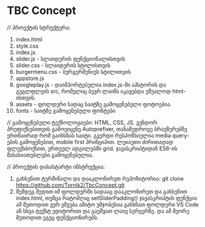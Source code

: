 # TBC Concept

// პროექტის სტრუქტურა:

1. index.html
2. style.css
3. index.js
4. slider.js - სლაიდერის ფუნქციონალისთვის
5. slider.css - სლაიდერის სტილისთვის
6. burgermenu.css - ბურგერმენიუს სტილითვის
7. appstore.js
8. googleplay.js - დაიმპორტებულია index.js-ში აპსტორის და გუგლფლეის src, რომელიც ბევრ ლაინს იკავებდა უშუალოდ html-ისთვის.
9. assets - ფოლდერი სადაც საიტზე გამოყენებული ფოტოებია.
10. fonts - საიტზე გამოყენებული ფონტები

// გამოყენებული ტექნოლოგიები:
HTML, CSS, JS.
ვენდორ პრეფიქსებითვის გამოვიყენე Autoprefixer, თანამედროვე ბრაუზერებზე ერთნაირად რომ გაიხსნას საიტი.
გვერდი რესპონსიულია media query-ების გამოყენებით, mobile first პრინციპით. ლეიაუთი ძირითადად ფლექსბოქსით, ერთეულ ადგილებში grid. ჯავასკრიპტიდან ES6-ის მახასიათებლები გამოყენებულია.

// პროექტის დასასტარტი ინსტრუქცია:

1. გახსენით ტერმინალი და დააკლონირეთ რეპოზიტორია: git clone https://github.com/Tornik2/TbcConcept.git
2. შემდეგ შედით იმ ფოლდერში სადააც დააკლონირეთ და გახსენით index.html, თუმცა რატომღაც setSliderPadding() ჯავასკრიპტის ფუნქცია ამ მეთოდით ვერ ეშვება ამიტო უმჯობესია გახსნათ ფოლდერი VS Code ან სხვა ტექსტ ედიტორით და გაუშვათ ლაივ სერვერზე. და ამ მეორე მეთოდით ეგეც ფუნქციონირებს.
